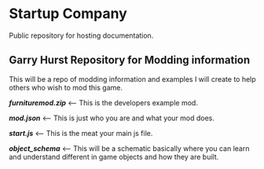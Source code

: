 # Startup Company

Public repository for hosting documentation.

## Garry Hurst Repository for Modding information

This will be a repo of modding information and examples I will create to help others who wish to mod this game.

***furnituremod.zip*** <-- This is the developers example mod.
 
 ***mod.json*** <-- This is just who you are and what your mod does.
 
 ***start.js*** <-- This is the meat your main js file.
 
 ***object_schema*** <-- This will be a schematic basically where you can learn and understand different in game objects and how they are built.
 